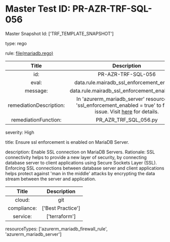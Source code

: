 



# Master Test ID: PR-AZR-TRF-SQL-056


Master Snapshot Id: ['TRF_TEMPLATE_SNAPSHOT']

type: rego

rule: [file(mariadb.rego)]  
  
  
  
  

|Title|Description|
| :---: | :---: |
|id: |PR-AZR-TRF-SQL-056|
|eval: |data.rule.mairadb_ssl_enforcement_enabled|
|message: |data.rule.mairadb_ssl_enforcement_enabled_err|
|remediationDescription: |In 'azurerm_mariadb_server' resource, set 'ssl_enforcement_enabled = true' to fix the issue. Visit <a href='https://registry.terraform.io/providers/hashicorp/azurerm/latest/docs/resources/mariadb_server#ssl_enforcement_enabled' target='_blank'>here</a> for details.|
|remediationFunction: |PR_AZR_TRF_SQL_056.py|


severity: High

title: Ensure ssl enforcement is enabled on MariaDB Server.

description: Enable SSL connection on MariaDB Servers. Rationale: SSL connectivity helps to provide a new layer of security, by connecting database server to client applications using Secure Sockets Layer (SSL). Enforcing SSL connections between database server and client applications helps protect against 'man in the middle' attacks by encrypting the data stream between the server and application.  
  
  

|Title|Description|
| :---: | :---: |
|cloud: |git|
|compliance: |['Best Practice']|
|service: |['terraform']|


resourceTypes: ['azurerm_mariadb_firewall_rule', 'azurerm_mariadb_server']


[file(mariadb.rego)]: https://github.com/prancer-io/prancer-compliance-test/tree/master/azure/terraform/mariadb.rego
